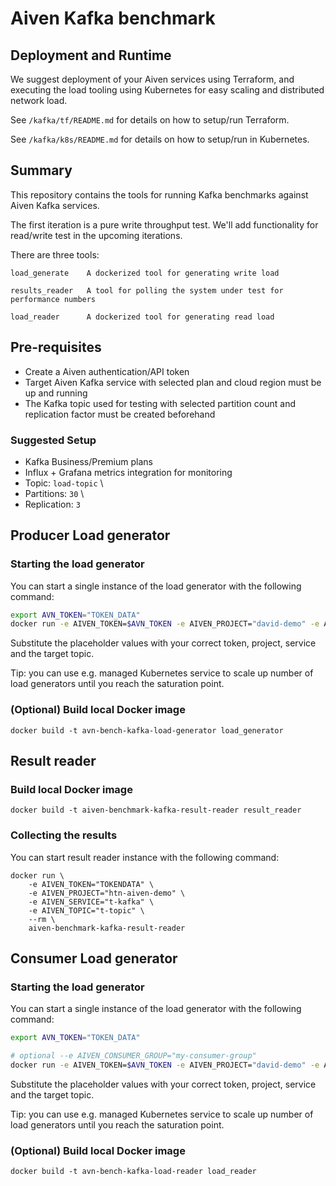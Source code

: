 # Aiven Kafka benchmark

## Deployment and Runtime

We suggest deployment of your Aiven services using Terraform,
and executing the load tooling using Kubernetes for easy scaling
and distributed network load.

See `/kafka/tf/README.md` for details on how to setup/run
Terraform.

See `/kafka/k8s/README.md` for details on how to setup/run in Kubernetes.

## Summary

This repository contains the tools for running Kafka benchmarks against Aiven Kafka services.

The first iteration is a pure write throughput test. We'll add functionality for read/write test in the upcoming iterations.

There are three tools:

    load_generate    A dockerized tool for generating write load

    results_reader   A tool for polling the system under test for performance numbers

    load_reader      A dockerized tool for generating read load

## Pre-requisites

- Create a Aiven authentication/API token
- Target Aiven Kafka service with selected plan and cloud region must be up and running
- The Kafka topic used for testing with selected partition count and replication factor must be created beforehand

### Suggested Setup

- Kafka Business/Premium plans
- Influx + Grafana metrics integration for monitoring
- Topic: `load-topic` \
- Partitions: `30` \
- Replication: `3`

## Producer Load generator

### Starting the load generator

You can start a single instance of the load generator with the following command:

```bash
export AVN_TOKEN="TOKEN_DATA"
docker run -e AIVEN_TOKEN=$AVN_TOKEN -e AIVEN_PROJECT="david-demo" -e AIVEN_SERVICE="kafka-bench" -e AIVEN_TOPIC="load-topic" --rm -d davidavn/avn-bench-kafka-load-generator:latest
```

Substitute the placeholder values with your correct token, project, service and the target topic.

Tip: you can use e.g. managed Kubernetes service to scale up number of load generators until you reach the saturation point.

### (Optional) Build local Docker image

    docker build -t avn-bench-kafka-load-generator load_generator

## Result reader

### Build local Docker image

    docker build -t aiven-benchmark-kafka-result-reader result_reader

### Collecting the results

You can start result reader instance with the following command:

    docker run \
        -e AIVEN_TOKEN="TOKENDATA" \
        -e AIVEN_PROJECT="htn-aiven-demo" \
        -e AIVEN_SERVICE="t-kafka" \
        -e AIVEN_TOPIC="t-topic" \
        --rm \
        aiven-benchmark-kafka-result-reader

## Consumer Load generator

### Starting the load generator

You can start a single instance of the load generator with the following command:

```bash
export AVN_TOKEN="TOKEN_DATA"

# optional --e AIVEN_CONSUMER_GROUP="my-consumer-group"
docker run -e AIVEN_TOKEN=$AVN_TOKEN -e AIVEN_PROJECT="david-demo" -e AIVEN_SERVICE="kafka-bench" -e AIVEN_TOPIC="load-topic" --rm -d davidavn/avn-bench-kafka-load-reader:latest
```

Substitute the placeholder values with your correct token, project, service and the target topic.

Tip: you can use e.g. managed Kubernetes service to scale up number of load generators until you reach the saturation point.

### (Optional) Build local Docker image

    docker build -t avn-bench-kafka-load-reader load_reader
